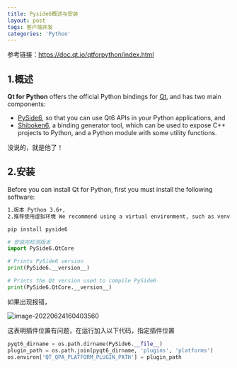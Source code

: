 ```yaml
---
title: Pyside6概述与安装
layout: post
tags: 客户端开发
categories: 'Python'
---
```


参考链接：https://doc.qt.io/qtforpython/index.html

## 1.概述

**Qt for Python** offers the official Python bindings for [Qt](https://doc.qt.io/), and has two main components:

- [PySide6](https://doc.qt.io/qtforpython/quickstart.html), so that you can use Qt6 APIs in your Python applications, and
- [Shiboken6](https://doc.qt.io/qtforpython/shiboken6/index.html), a binding generator tool, which can be used to expose C++ projects to Python, and a Python module with some utility functions.

没说的，就是他了！

## 2.安装

Before you can install Qt for Python, first you must install the following software:

```sh
1.版本 Python 3.6+,
2.推荐使用虚拟环境 We recommend using a virtual environment, such as venv or virtualenv
```

```sh
pip install pyside6
```

```python
# 安装完检测版本
import PySide6.QtCore

# Prints PySide6 version
print(PySide6.__version__)

# Prints the Qt version used to compile PySide6
print(PySide6.QtCore.__version__)
```

如果出现报错，

![image-20220624160403560](D:\07_GitHub\GitHub_Blogs\assets\images\20220101Pyside6install\image-20220624160403560.png)

这表明插件位置有问题，在运行加入以下代码，指定插件位置

```python
pyqt6_dirname = os.path.dirname(PySide6.__file__)
plugin_path = os.path.join(pyqt6_dirname, 'plugins', 'platforms')
os.environ['QT_QPA_PLATFORM_PLUGIN_PATH'] = plugin_path
```

